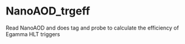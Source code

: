 # NanoAOD_trgeff

Read NanoAOD and does tag and probe to calculate the efficiency of Egamma HLT triggers
